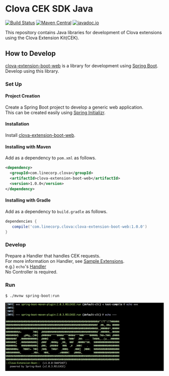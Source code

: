 # Clova CEK SDK Java

[![Build Status](https://travis-ci.org/line/clova-cek-sdk-java.svg?branch=master)](https://travis-ci.org/line/clova-cek-sdk-java)
[![Maven Central](https://maven-badges.herokuapp.com/maven-central/com.linecorp.clova/clova-extension-boot-web/badge.svg)](https://maven-badges.herokuapp.com/maven-central/com.linecorp.clova/clova-extension-boot-web)
[![javadoc.io](https://javadocio-badges.herokuapp.com/com.linecorp.clova/clova-extension-boot-web/badge.svg)](https://javadocio-badges.herokuapp.com/com.linecorp.clova/clova-extension-boot-web)


This repository contains Java libraries for development of Clova extensions using the Clova Extension Kit(CEK).
  
## How to Develop

[clova-extension-boot-web](clova-extension-boot-web) is a library for development using [Spring Boot](https://spring.io/projects/spring-boot).  
Develop using this library.

### Set Up

#### Project Creation

Create a Spring Boot project to develop a generic web application.  
This can be created easily using [Spring Initializr](https://start.spring.io/).

#### Installation

Install [clova-extension-boot-web](clova-extension-boot-web).
 
#### Installing with Maven

Add as a dependency to `pom.xml` as follows.

```xml
<dependency>
  <groupId>com.linecorp.clova</groupId>
  <artifactId>clova-extension-boot-web</artifactId>
  <version>1.0.0</version>
</dependency>
```

#### Installing with Gradle

Add as a dependency to `build.gradle` as follows.

```groovy
dependencies {
   compile('com.linecorp.clova:clova-extension-boot-web:1.0.0')
}
```

### Develop

Prepare a Handler that handles CEK requests.  
For more information on Handler, see [Sample Extensions](/samples).  
e.g.) `echo`'s [Handler](/samples/echo/src/main/java/com/linecorp/clova/extension/sample/hello/EchoHandler.java)  
No Controller is required.

### Run

```bash
$ ./mvnw spring-boot:run
```

<img width="600" alt="" src="./misc/console.png">


